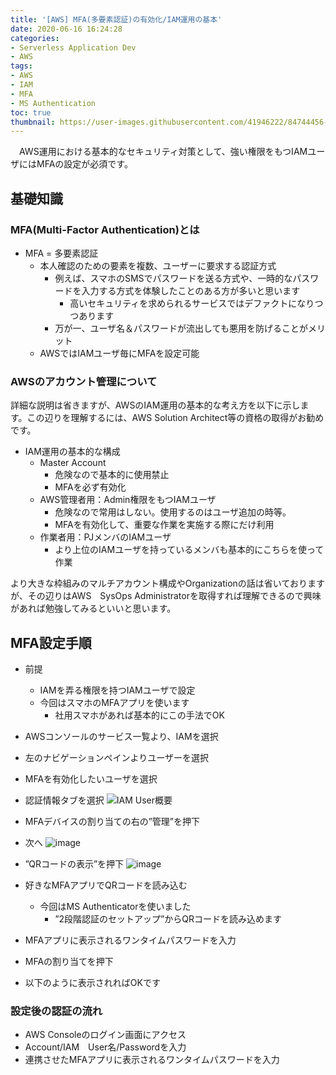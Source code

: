 ```yaml
---
title: '[AWS] MFA(多要素認証)の有効化/IAM運用の基本'
date: 2020-06-16 16:24:28
categories:
- Serverless Application Dev
- AWS
tags: 
- AWS
- IAM
- MFA
- MS Authentication
toc: true
thumbnail: https://user-images.githubusercontent.com/41946222/84744456-413fd100-afee-11ea-9c64-4fa09212375a.png
---
```


　AWS運用における基本的なセキュリティ対策として、強い権限をもつIAMユーザにはMFAの設定が必須です。

<!-- toc -->

## 基礎知識

### MFA(Multi-Factor Authentication)とは
- MFA = 多要素認証
    - 本人確認のための要素を複数、ユーザーに要求する認証方式
        - 例えば、スマホのSMSでパスワードを送る方式や、一時的なパスワードを入力する方式を体験したことのある方が多いと思います
            - 高いセキュリティを求められるサービスではデファクトになりつつあります
        - 万が一、ユーザ名＆パスワードが流出しても悪用を防げることがメリット
    - AWSではIAMユーザ毎にMFAを設定可能

### AWSのアカウント管理について

詳細な説明は省きますが、AWSのIAM運用の基本的な考え方を以下に示します。この辺りを理解するには、AWS Solution Architect等の資格の取得がお勧めです。

- IAM運用の基本的な構成
    - Master Account
        - 危険なので基本的に使用禁止
        - MFAを必ず有効化
    - AWS管理者用：Admin権限をもつIAMユーザ
        - 危険なので常用はしない。使用するのはユーザ追加の時等。
        - MFAを有効化して、重要な作業を実施する際にだけ利用
    - 作業者用：PJメンバのIAMユーザ
        - より上位のIAMユーザを持っているメンバも基本的にこちらを使って作業

より大きな枠組みのマルチアカウント構成やOrganizationの話は省いておりますが、その辺りはAWS　SysOps Administratorを取得すれば理解できるので興味があれば勉強してみるといいと思います。

## MFA設定手順
- 前提
    - IAMを弄る権限を持つIAMユーザで設定
    - 今回はスマホのMFAアプリを使います
        - 社用スマホがあれば基本的にこの手法でOK

- AWSコンソールのサービス一覧より、IAMを選択
- 左のナビゲーションペインよりユーザーを選択
- MFAを有効化したいユーザを選択
- 認証情報タブを選択
![IAM User概要](https://user-images.githubusercontent.com/41946222/84742689-d097b500-afeb-11ea-8fc3-bdcfe69836cf.png)

- MFAデバイスの割り当ての右の”管理”を押下
- 次へ
![image](https://user-images.githubusercontent.com/41946222/84742841-105e9c80-afec-11ea-9f92-80547ffca02a.png)

- ”QRコードの表示”を押下
![image](https://user-images.githubusercontent.com/41946222/84742968-3b48f080-afec-11ea-8f3c-ef6d40bb8c76.png)

- 好きなMFAアプリでQRコードを読み込む 
    - 今回はMS Authenticatorを使いました
        - ”2段階認証のセットアップ”からQRコードを読み込めます
- MFAアプリに表示されるワンタイムパスワードを入力
- MFAの割り当てを押下
- 以下のように表示されればOKです


### 設定後の認証の流れ
- AWS Consoleのログイン画面にアクセス
- Account/IAM　User名/Passwordを入力
- 連携させたMFAアプリに表示されるワンタイムパスワードを入力